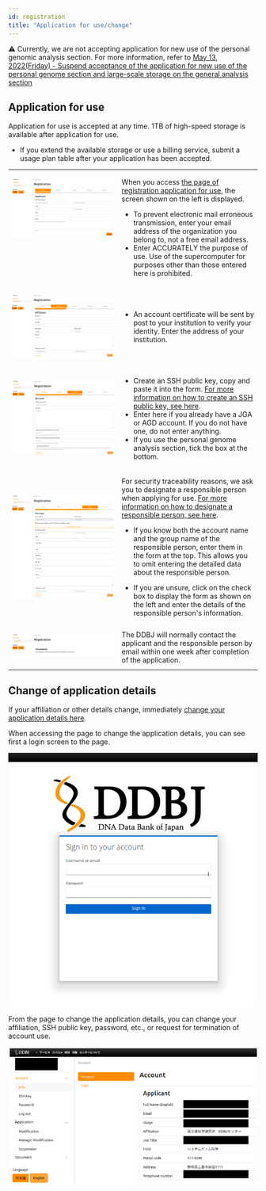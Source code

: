 ```yaml
---
id: registration
title: "Application for use/change"
---
```


&#x26A0;  Currently, we are not accepting application for new use of the personal genomic analysis section. For more information, refer to [May 13, 2022(Friday) - Suspend acceptance of the application for new use of the personal genome section and  large-scale storage on the general analysis section](/en/blog/2022-05-13-suspension-of-applications)

## Application for use

Application for use is accepted at any time. 1TB of high-speed storage is available after application for use.

- If you extend the available storage or use a billing service, submit a usage plan table after your application has been accepted.


<table>
<tr>
<td width="400" valign="top">

![](Registration_EN_1.png)

</td>
<td width="400" valign="top">

When you access [the page of registration application for use](https://sc-account.ddbj.nig.ac.jp/en/application/registration), the screen shown on the left is displayed.

- To prevent electronic mail erroneous transmission, enter your email address of the organization you belong to, not a free email address.
- Enter ACCURATELY the purpose of use. Use of the supercomputer for purposes other than those entered here is prohibited.
    


</td>
</tr>


<tr>
<td>

![](Registration_EN_2.png)

</td>
<td>

- An account certificate will be sent by post to your institution to verify your identity. Enter the address of your institution.

</td>
</tr>

<tr>
<td>

![](Registration_EN_3.png)

</td>
<td>

- Create an SSH public key, copy and paste it into the form.
[For more information on how to create an SSH public key, see here](ssh_keys).
- Enter here if you already have a JGA or AGD account.
If you do not have one, do not enter anything.
- If you use the personal genome analysis section, tick the box at the bottom.

</td>
</tr>

<tr>
<td>

![](Registration_EN_4.png)

</td>
<td>

For security traceability reasons, we ask you to designate a responsible person when applying for use.
[For more information on how to designate a responsible person, see here](http://133.39.114.45:53000/application/#%E8%B2%AC%E4%BB%BB%E8%80%85%E3%81%AB%E3%81%A4%E3%81%84%E3%81%A6).

- If you know both the account name and the group name of the responsible person, enter them in the form at the top.
This allows you to omit entering the detailed data about the responsible person.

- If you are unsure, click on the check box to display the form as shown on the left and enter the details of the responsible person's information.


</td>
</tr>



<tr>
<td>

![](Registration_EN_5.png)

</td>
<td>
The DDBJ will normally contact the applicant and the responsible person by email within one week after completion of the application.
</td>
</tr>

</table>




## Change of application details


If your affiliation or other details change, immediately [change your application details here](https://sc-account.ddbj.nig.ac.jp/auth/realms/master/protocol/openid-connect/auth?client_id=sc&scope=openid&response_type=code&redirect_uri=https%3A%2F%2Fsc-account.ddbj.nig.ac.jp%2Fapi%2Fauth%2Fcallback%2Fkeycloak&state=6ygcuJParJ3i8ZlDMnKicXvW3MxkWp4t06IBKOVAbIE&code_challenge=hDLDfyOsqUc58Z-xzzz1g5ybLDycWgY7UV8e-qu1jd8&code_challenge_method=S256).


When accessing the page to change the application details, you can see first a login screen to the page.

![](Change_login.png)


From the page to change the application details, you can change your affiliation, SSH public key, password, etc., or request for termination of account use.

![](Change_App_EN.png)


